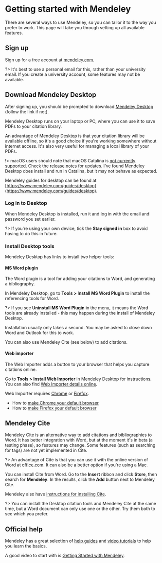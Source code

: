 # Getting started with Mendeley

There are several ways to use Mendeley, so you can tailor it to the way you prefer to work. This page will take you through setting up all available features.

## Sign up

Sign up for a free account at [mendeley.com](https://mendeley.com).

?> It's best to use a personal email for this, rather than your university email. If you create a university account, some features may not be available.

## Download Mendeley Desktop

After signing up, you should be prompted to download [Mendeley Desktop](https://www.mendeley.com/download-desktop-new/) (follow the link if not).

Mendeley Desktop runs on your laptop or PC, where you can use it to save PDFs to your citation library.

An advantage of Mendeley Desktop is that your citation library will be available offline, so it's a good choice if you're working somewhere without internet access. It's also very useful for managing a local library of your PDFs.

!> macOS users should note that macOS Catalina is [not currently supported](https://service.elsevier.com/app/answers/detail/a_id/29366/supporthub/mendeley/p/16075/). Check the [release notes](https://www.mendeley.com/release-notes/) for updates. I've found Mendeley Desktop does install and run in Catalina, but it may not behave as expected.

Mendeley guides for desktop can be found at [https://www.mendeley.com/guides/desktop](https://www.mendeley.com/guides/desktop).

### Log in to Desktop

When Mendeley Desktop is installed, run it and log in with the email and password you set earlier.

?> If you're using your own device, tick the **Stay signed in** box to avoid having to do this in future.

### Install Desktop tools

Mendeley Desktop has links to install two helper tools:

#### MS Word plugin

The Word plugin is a tool for adding your citations to Word, and generating a bibliography.

In Mendeley Desktop, go to **Tools > Install MS Word Plugin** to install the referencing tools for Word.

?> If you see **Uninstall MS Word Plugin** in the menu, it means the Word tools are already installed - this may happen during the install of Mendeley Desktop.

Installation usually only takes a second. You may be asked to close down Word and Outlook for this to work.

You can also use Mendeley Cite (see below) to add citations.

#### Web importer

The Web Importer adds a button to your browser that helps you capture citations online.

Go to **Tools > Install Web Importer** in Mendeley Desktop for instructions. You can also find [Web Importer details online](https://www.mendeley.com/reference-management/web-importer).

Web Importer requires [Chrome](https://www.google.com/chrome/) or [Firefox](https://www.mozilla.org/en-GB/firefox/new/).

- How to [make Chrome your default browser](https://support.google.com/chrome/answer/95417?co=GENIE.Platform%3DDesktop&hl=en)
- How to [make Firefox your default browser](https://support.mozilla.org/en-US/kb/make-firefox-your-default-browser)

## Mendeley Cite

Mendeley Cite is an alternative way to add citations and bibliographies to Word. It has better integration with Word, but at the moment it's in beta (a testing phase), so features may change. Some features (such as searching for tags) are not yet implemented in Cite.

?> An advantage of Cite is that you can use it with the online version of Word at [office.com](https://office.com). It can also be a better option if you're using a Mac.

You can install Cite from Word. Go to the **Insert** ribbon and click **Store**, then search for **Mendeley**. In the results, click the **Add** button next to Mendeley Cite.

Mendeley also have [instructions for installing Cite](https://www.mendeley.com/reference-management/mendeley-cite).

?> You can install the Desktop citation tools and Mendeley Cite at the same time, but a Word document can only use one or the other. Try them both to see which you prefer.

## Official help

Mendeley has a great selection of [help guides](https://www.mendeley.com/guides) and [video tutorials](https://www.mendeley.com/guides/videos) to help you learn the basics.

A good video to start with is [Getting Started with Mendeley](https://www.youtube.com/watch?v=Gv6_HuCYExM).
